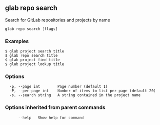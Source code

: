 ## glab repo search

Search for GitLab repositories and projects by name

```
glab repo search [flags]
```

### Examples

```
$ glab project search title
$ glab repo search title
$ glab project find title
$ glab project lookup title

```

### Options

```
  -p, --page int        Page number (default 1)
  -P, --per-page int    Number of items to list per page (default 20)
  -s, --search string   A string contained in the project name
```

### Options inherited from parent commands

```
      --help   Show help for command
```

